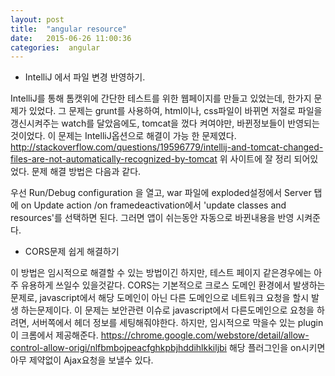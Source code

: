 ```yaml
---
layout: post
title:  "angular resource"
date:   2015-06-26 11:00:36
categories:  angular
--- 
```

- IntelliJ 에서 파일 변경 반영하기.

IntelliJ를 통해 톰캣위에 간단한 테스트를 위한 웹페이지를 만들고 있었는데, 한가지 문제가 있었다.
그 문제는 grunt를 사용하여, html이나, css파일이 바뀌면 저절로 파일을 갱신시켜주는 watch를 달았음에도,
tomcat을 껐다 켜여야만, 바뀐정보들이 반영되는 것이었다.
이 문제는 IntelliJ옵션으로 해결이 가능 한 문제였다.
http://stackoverflow.com/questions/19596779/intellij-and-tomcat-changed-files-are-not-automatically-recognized-by-tomcat
위 사이트에 잘 정리 되어있었다.
문제 해결 방법은 다음과 같다.

우선 Run/Debug configuration 을 열고,
war 파일에 exploded설정에서 Server 탭에 on Update action /on framedeactivation에서
'update classes and resources'를 선택하면 된다.
그러면 앱이 쉬는동안 자동으로 바뀐내용을 반영 시켜준다.

- CORS문제 쉽게 해결하기

이 방법은 임시적으로 해결할 수 있는 방법이긴 하지만, 테스트 페이지 같은경우에는 아주 유용하게 쓰일수 있을것같다.
CORS는 기본적으로 크로스 도메인 환경에서 발생하는 문제로, javascript에서 해당 도메인이 아닌 다른 도메인으로 네트워크 요청을 할시 발생 하는문제이다.
이 문제는 보안관련 이슈로 javascript에서 다른도메인으로 요청을 하려면, 서버쪽에서 헤더 정보를 세팅해줘야한다.
하지만, 임시적으로 막을수 있는 plugin이 크롬에서 제공해준다.
https://chrome.google.com/webstore/detail/allow-control-allow-origi/nlfbmbojpeacfghkpbjhddihlkkiljbi
해당 플러그인을 on시키면 아무 제약없이 Ajax요청을 보낼수 있다.
